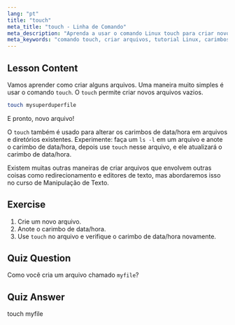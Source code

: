 ```yaml
---
lang: "pt"
title: "touch"
meta_title: "touch - Linha de Comando"
meta_description: "Aprenda a usar o comando Linux touch para criar novos arquivos e atualizar carimbos de data/hora. Este guia para iniciantes ajuda você a entender o gerenciamento de arquivos."
meta_keywords: "comando touch, criar arquivos, tutorial Linux, carimbos de data/hora de arquivos, Linux para iniciantes, guia Linux, comandos básicos"
---
```


## Lesson Content

Vamos aprender como criar alguns arquivos. Uma maneira muito simples é usar o comando `touch`. O `touch` permite criar novos arquivos vazios.

```bash
touch mysuperduperfile
```

E pronto, novo arquivo!

O `touch` também é usado para alterar os carimbos de data/hora em arquivos e diretórios existentes. Experimente: faça um `ls -l` em um arquivo e anote o carimbo de data/hora, depois use `touch` nesse arquivo, e ele atualizará o carimbo de data/hora.

Existem muitas outras maneiras de criar arquivos que envolvem outras coisas como redirecionamento e editores de texto, mas abordaremos isso no curso de Manipulação de Texto.

## Exercise

1. Crie um novo arquivo.
2. Anote o carimbo de data/hora.
3. Use `touch` no arquivo e verifique o carimbo de data/hora novamente.

## Quiz Question

Como você cria um arquivo chamado `myfile`?

## Quiz Answer

touch myfile
